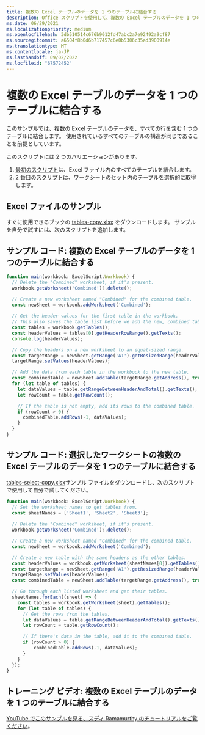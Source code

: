 ```yaml
---
title: 複数の Excel テーブルのデータを 1 つのテーブルに結合する
description: Office スクリプトを使用して、複数の Excel テーブルのデータを 1 つのテーブルに結合する方法について説明します。
ms.date: 06/29/2021
ms.localizationpriority: medium
ms.openlocfilehash: 3db510514c676b9012fd47abc2a7e92492a9cf87
ms.sourcegitcommit: a6504f8b0d6b717457c6e0b5306c35ad3900914e
ms.translationtype: MT
ms.contentlocale: ja-JP
ms.lasthandoff: 09/02/2022
ms.locfileid: "67572452"
---
```

# <a name="combine-data-from-multiple-excel-tables-into-a-single-table"></a>複数の Excel テーブルのデータを 1 つのテーブルに結合する

このサンプルでは、複数の Excel テーブルのデータを、すべての行を含む 1 つのテーブルに結合します。 使用されているすべてのテーブルの構造が同じであることを前提としています。

このスクリプトには 2 つのバリエーションがあります。

1. [最初のスクリプト](#sample-code-combine-data-from-multiple-excel-tables-into-a-single-table)は、Excel ファイル内のすべてのテーブルを結合します。
1. [2 番目のスクリプト](#sample-code-combine-data-from-multiple-excel-tables-in-select-worksheets-into-a-single-table)は、ワークシートのセット内のテーブルを選択的に取得します。

## <a name="sample-excel-file"></a>Excel ファイルのサンプル

すぐに使用できるブックの [tables-copy.xlsx](tables-copy.xlsx) をダウンロードします。 サンプルを自分で試すには、次のスクリプトを追加します。

## <a name="sample-code-combine-data-from-multiple-excel-tables-into-a-single-table"></a>サンプル コード: 複数の Excel テーブルのデータを 1 つのテーブルに結合する

```TypeScript
function main(workbook: ExcelScript.Workbook) {
  // Delete the "Combined" worksheet, if it's present.
  workbook.getWorksheet('Combined')?.delete();

  // Create a new worksheet named "Combined" for the combined table.
  const newSheet = workbook.addWorksheet('Combined');
  
  // Get the header values for the first table in the workbook.
  // This also saves the table list before we add the new, combined table.
  const tables = workbook.getTables();    
  const headerValues = tables[0].getHeaderRowRange().getTexts();
  console.log(headerValues);

  // Copy the headers on a new worksheet to an equal-sized range.
  const targetRange = newSheet.getRange('A1').getResizedRange(headerValues.length-1, headerValues[0].length-1);
  targetRange.setValues(headerValues);

  // Add the data from each table in the workbook to the new table.
  const combinedTable = newSheet.addTable(targetRange.getAddress(), true);
  for (let table of tables) {      
    let dataValues = table.getRangeBetweenHeaderAndTotal().getTexts();
    let rowCount = table.getRowCount();

    // If the table is not empty, add its rows to the combined table.
    if (rowCount > 0) {
      combinedTable.addRows(-1, dataValues);
    }
  }
}
```

## <a name="sample-code-combine-data-from-multiple-excel-tables-in-select-worksheets-into-a-single-table"></a>サンプル コード: 選択したワークシートの複数の Excel テーブルのデータを 1 つのテーブルに結合する

[tables-select-copy.xlsx](tables-select-copy.xlsx)サンプル ファイルをダウンロードし、次のスクリプトで使用して自分で試してください。

```TypeScript
function main(workbook: ExcelScript.Workbook) {
  // Set the worksheet names to get tables from.
  const sheetNames = ['Sheet1', 'Sheet2', 'Sheet3'];
    
  // Delete the "Combined" worksheet, if it's present.
  workbook.getWorksheet('Combined')?.delete();

  // Create a new worksheet named "Combined" for the combined table.
  const newSheet = workbook.addWorksheet('Combined');

  // Create a new table with the same headers as the other tables.
  const headerValues = workbook.getWorksheet(sheetNames[0]).getTables()[0].getHeaderRowRange().getTexts();
  const targetRange = newSheet.getRange('A1').getResizedRange(headerValues.length-1, headerValues[0].length-1);
  targetRange.setValues(headerValues);
  const combinedTable = newSheet.addTable(targetRange.getAddress(), true);

  // Go through each listed worksheet and get their tables.
  sheetNames.forEach((sheet) => {
    const tables = workbook.getWorksheet(sheet).getTables();     
    for (let table of tables) {
      // Get the rows from the tables.
      let dataValues = table.getRangeBetweenHeaderAndTotal().getTexts();
      let rowCount = table.getRowCount();

      // If there's data in the table, add it to the combined table.
      if (rowCount > 0) {
          combinedTable.addRows(-1, dataValues);
      }
    }
  });
}
```

## <a name="training-video-combine-data-from-multiple-excel-tables-into-a-single-table"></a>トレーニング ビデオ: 複数の Excel テーブルのデータを 1 つのテーブルに結合する

[YouTube でこのサンプルを見る、スディ Ramamurthy のチュートリアルをご覧ください](https://youtu.be/di-8JukK3Lc)。
